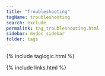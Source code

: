 ```yaml
---
title: "Troubleshooting"
tagName: troubleshooting
search: exclude
permalink: tag_troubleshooting.html
sidebar: mydoc_sidebar
folder: tags
---
```

{% include taglogic.html %}

{% include links.html %}
